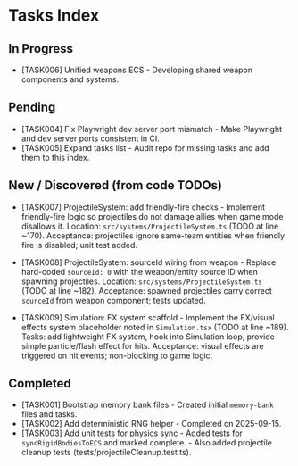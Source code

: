 # Tasks Index

## In Progress

- [TASK006] Unified weapons ECS - Developing shared weapon components and systems.

## Pending

- [TASK004] Fix Playwright dev server port mismatch - Make Playwright and dev server ports consistent in CI.
- [TASK005] Expand tasks list - Audit repo for missing tasks and add them to this index.

## New / Discovered (from code TODOs)

- [TASK007] ProjectileSystem: add friendly-fire checks - Implement friendly-fire logic so projectiles do not damage allies when game mode disallows it. Location: `src/systems/ProjectileSystem.ts` (TODO at line ~170). Acceptance: projectiles ignore same-team entities when friendly fire is disabled; unit test added.

- [TASK008] ProjectileSystem: sourceId wiring from weapon - Replace hard-coded `sourceId: 0` with the weapon/entity source ID when spawning projectiles. Location: `src/systems/ProjectileSystem.ts` (TODO at line ~182). Acceptance: spawned projectiles carry correct `sourceId` from weapon component; tests updated.

- [TASK009] Simulation: FX system scaffold - Implement the FX/visual effects system placeholder noted in `Simulation.tsx` (TODO at line ~189). Tasks: add lightweight FX system, hook into Simulation loop, provide simple particle/flash effect for hits. Acceptance: visual effects are triggered on hit events; non-blocking to game logic.

## Completed

- [TASK001] Bootstrap memory bank files - Created initial `memory-bank` files and tasks.
- [TASK002] Add deterministic RNG helper - Completed on 2025-09-15.
- [TASK003] Add unit tests for physics sync - Added tests for `syncRigidBodiesToECS` and marked complete.
        - Also added projectile cleanup tests (tests/projectileCleanup.test.ts).
